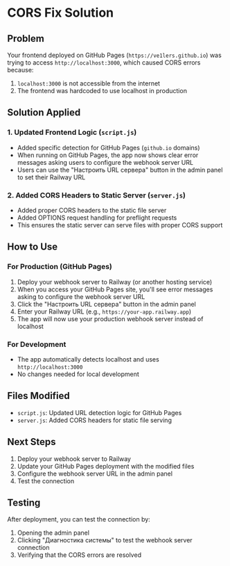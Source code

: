 # CORS Fix Solution

## Problem
Your frontend deployed on GitHub Pages (`https://ve1lers.github.io`) was trying to access `http://localhost:3000`, which caused CORS errors because:
1. `localhost:3000` is not accessible from the internet
2. The frontend was hardcoded to use localhost in production

## Solution Applied

### 1. Updated Frontend Logic (`script.js`)
- Added specific detection for GitHub Pages (`github.io` domains)
- When running on GitHub Pages, the app now shows clear error messages asking users to configure the webhook server URL
- Users can use the "Настроить URL сервера" button in the admin panel to set their Railway URL

### 2. Added CORS Headers to Static Server (`server.js`)
- Added proper CORS headers to the static file server
- Added OPTIONS request handling for preflight requests
- This ensures the static server can serve files with proper CORS support

## How to Use

### For Production (GitHub Pages)
1. Deploy your webhook server to Railway (or another hosting service)
2. When you access your GitHub Pages site, you'll see error messages asking to configure the webhook server URL
3. Click the "Настроить URL сервера" button in the admin panel
4. Enter your Railway URL (e.g., `https://your-app.railway.app`)
5. The app will now use your production webhook server instead of localhost

### For Development
- The app automatically detects localhost and uses `http://localhost:3000`
- No changes needed for local development

## Files Modified
- `script.js`: Updated URL detection logic for GitHub Pages
- `server.js`: Added CORS headers for static file serving

## Next Steps
1. Deploy your webhook server to Railway
2. Update your GitHub Pages deployment with the modified files
3. Configure the webhook server URL in the admin panel
4. Test the connection

## Testing
After deployment, you can test the connection by:
1. Opening the admin panel
2. Clicking "Диагностика системы" to test the webhook server connection
3. Verifying that the CORS errors are resolved
